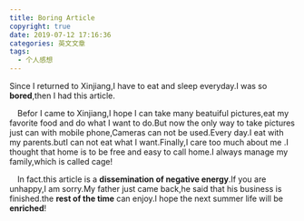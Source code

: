 ```yaml
---
title: Boring Article
copyright: true
date: 2019-07-12 17:16:36
categories: 英文文章
tags:
  - 个人感想
---
```


Since I returned to Xinjiang,I have to eat and sleep everyday.I was so __bored__,then I had this article.

<!--more-->

&emsp;Befor I came to Xinjiang,I hope I can take many beatuiful pictures,eat my favorite food and do what I want to do.But now the only way to take pictures just can with mobile phone,Cameras can not be used.Every day.I eat with my parents.butI can not eat what I want.Finally,I care too much about me .I thought that home is to be free and easy to call home.I always manage my family,which is called cage!

&emsp;In fact.this article is a __dissemination of negative energy__.If you are unhappy,I am sorry.My father just came back,he said that his business is finished.the __rest of the time__ can enjoy.I hope the next summer life will be __enriched__!
